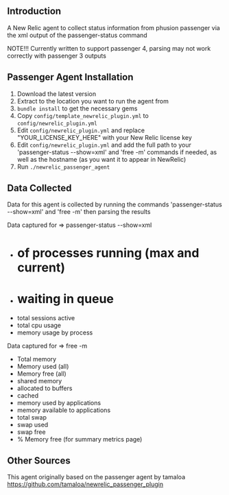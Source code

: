 ## Introduction

A New Relic agent to collect status information from phusion passenger via the xml output of the passenger-status command

NOTE!!! Currently written to support passenger 4, parsing may not work correctly with passenger 3 outputs

## Passenger Agent Installation

1. Download the latest version
2. Extract to the location you want to run the agent from
3. `bundle install` to get the necessary gems
4. Copy `config/template_newrelic_plugin.yml` to `config/newrelic_plugin.yml`
5. Edit `config/newrelic_plugin.yml` and replace "YOUR_LICENSE_KEY_HERE" with your New Relic license key
6. Edit `config/newrelic_plugin.yml` and add the full path to your 'passenger-status --show=xml' and 'free -m' commands if needed, as well as the hostname (as you want it to appear in NewRelic)
7. Run `./newrelic_passenger_agent`

## Data Collected

Data for this agent is collected by running the commands 'passenger-status --show=xml' and 'free -m' then parsing the results

Data captured for => passenger-status --show=xml
- # of processes running (max and current)
- # waiting in queue
- total sessions active
- total cpu usage
- memory usage by process

Data captured for => free -m
- Total memory
- Memory used (all)
- Memory free (all)
- shared memory
- allocated to buffers
- cached
- memory used by applications
- memory available to applications
- total swap
- swap used
- swap free
- % Memory free (for summary metrics page)

## Other Sources

This agent originally based on the passenger agent by tamaloa https://github.com/tamaloa/newrelic_passenger_plugin
